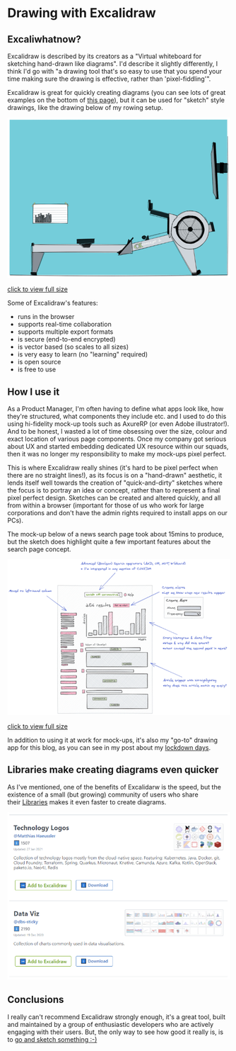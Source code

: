 # Drawing with Excalidraw

## Excaliwhatnow?

Excalidraw is described by its creators as a "Virtual whiteboard for sketching hand-drawn like diagrams". I'd describe it slightly differently, I think I'd go with "a drawing tool that's so easy to use that you spend your time making sure the drawing is effective, rather than 'pixel-fiddling'".

Excalidraw is great for quickly creating diagrams (you can see lots of great examples on the bottom of [this page](https://blog.excalidraw.com/one-year-of-excalidraw/)), but it can be used for "sketch" style drawings, like the drawing below of my rowing setup.

![](../images/drawing-with-excalidraw-1.png)

[click to view full size](../images/drawing-with-excalidraw-1.svg)

Some of Excalidraw's features:

- runs in the browser
- supports real-time collaboration
- supports multiple export formats
- is secure (end-to-end encrypted)
- is vector based (so scales to all sizes)
- is very easy to learn (no "learning" required)
- is open source
- is free to use

## How I use it

As a Product Manager, I'm often having to define what apps look like, how they're structured, what components they include etc. and I used to do this using hi-fidelity mock-up tools such as AxureRP (or even Adobe illustrator!). And to be honest, I wasted a lot of time obsessing over the size, colour and exact location of various page components. Once my company got serious about UX and started embedding dedicated UX resource within our squads, then it was no longer my responsibility to make my mock-ups pixel perfect.

This is where Excalidraw really shines (it's hard to be pixel perfect when there are no straight lines!), as its focus is on a "hand-drawn" aesthetic, it lends itself well towards the creation of "quick-and-dirty" sketches where the focus is to portray an idea or concept, rather than to represent a final pixel perfect design. Sketches can be created and altered quickly, and all from within a browser (important for those of us who work for large corporations and don't have the admin rights required to install apps on our PCs).

The mock-up below of a news search page took about 15mins to produce, but the sketch does highlight quite a few important features about the search page concept.

![](../images/drawing-with-excalidraw-2.png)

[click to view full size](../images/drawing-with-excalidraw-2.svg)

In addition to using it at work for mock-ups, it's also my "go-to" drawing app for this blog, as you can see in my post about my [lockdown days](../posts/anatomy-of-a-lockdown-day.html).

## Libraries make creating diagrams even quicker

As I've mentioned, one of the benefits of Excalidarw is the speed, but the existence of a small (but growing) community of users who share their [Libraries](https://libraries.excalidraw.com/) makes it even faster to create diagrams.

![](../images/drawing-with-excalidraw-3.png)

## Conclusions

I really can't recommend Excalidraw strongly enough, it's a great tool, built and maintained by a group of enthusiastic developers who are actively engaging with their users. But, the only way to see how good it really is, is to [go and sketch something :-)](https://excalidraw.com/)

